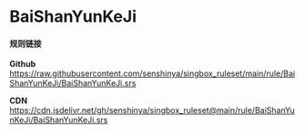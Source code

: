 # BaiShanYunKeJi

#### 规则链接

**Github**
https://raw.githubusercontent.com/senshinya/singbox_ruleset/main/rule/BaiShanYunKeJi/BaiShanYunKeJi.srs

**CDN**
https://cdn.jsdelivr.net/gh/senshinya/singbox_ruleset@main/rule/BaiShanYunKeJi/BaiShanYunKeJi.srs